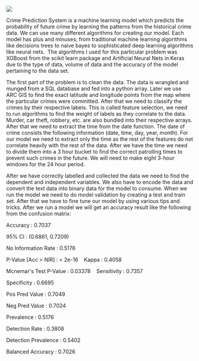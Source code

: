 ![]( https://i.dailymail.co.uk/i/pix/2015/09/30/16/2CF0484B00000578-3255021-image-a-37_1443627872502.jpg)

Crime Prediction System is a machine learning model which predicts the probability of future crime by learning the patterns from the historical crime data. We can use many different algorithms for creating our model. Each model has plus and minuses; from traditional machine learning algorithms like decisions trees to naive bayes to sophisticated deep learning algorithms like neural nets. 
The algorithms I used for this particular problem was XGBoost from the scikit learn package and Artificial Neural Nets in Keras due to the type of data, volume of data and the accuracy of the model pertaining to the data set.

The first part of the problem is to clean the data. The data is wrangled and munged from a SQL database and fed into a python array. Later we use ARC GIS to find the exact latitude and longitude points from the map where the particular crimes were committed. After that we need to classify the crimes by their respective labels. This is called feature selection, we need to run algorithms to find the weight of labels as they correlate to the data. Murder, car theft, robbery, etc. are also bundled into their respective arrays. After that we need to extract the time from the date function. The date of crime consists the following information (date, time, day, year, month). For our model we need to extract only the time as the rest of the features do not correlate heavily with the rest of the data. After we have the time we need to divide them into a 3 hour bucket to find the correct patrolling times to prevent such crimes in the future. We will need to make eight 3-hour windows for the 24 hour period. 

After we have correctly labelled and collected the data we need to find the dependent and independent variables. We also have to encode the data and convert the text data into binary data for the model to consume. When we run the model we need to do model validation by creating a test and train set. After that we have to fine tune our model by using various tips and tricks. After we run a model we will get an accuracy result like the following from the confusion matrix:

Accuracy : 0.7037 

95% CI : (0.6861, 0.7209)

No Information Rate : 0.5176

P-Value [Acc > NIR] : < 2e-16 
 
Kappa : 0.4058 

Mcnemar's Test P-Value : 0.03378 
 
Sensitivity : 0.7357 

Specificity : 0.6695 

Pos Pred Value : 0.7049 

Neg Pred Value : 0.7024 

Prevalence : 0.5176 

Detection Rate : 0.3808 

Detection Prevalence : 0.5402 

Balanced Accuracy : 0.7026
